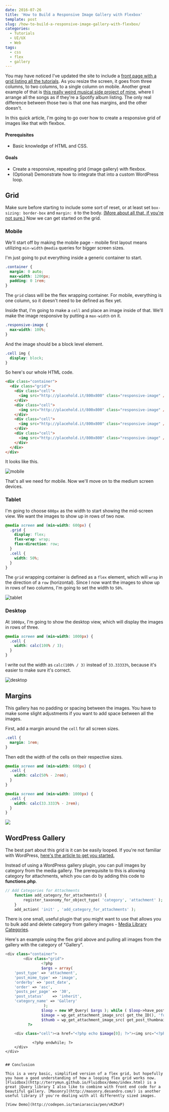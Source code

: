 ```yaml
---
date: 2016-07-26
title: 'How to Build a Responsive Image Gallery with Flexbox'
template: post
slug: /how-to-build-a-responsive-image-gallery-with-flexbox/
categories:
  - Tutorials
  - UI/UX
  - Web
tags:
  - css
  - flex
  - gallery
---
```


You may have noticed I've updated the site to include a [front page with a grid listing all the tutorials](https://www.taniarascia.com/). As you resize the screen, it goes from three columns, to two columns, to a single column on mobile. Another great example of that is [this really weird musical side project of mine](https://www.taniarascia.com/music/), where I arrange all the songs as if they're a Spotify album listing. The only real difference between those two is that one has margins, and the other doesn't.

In this quick article, I'm going to go over how to create a responsive grid of images like that with flexbox.

#### Prerequisites

- Basic knowledge of HTML and CSS.

#### Goals

- Create a responsive, repeating grid (image gallery) with flexbox.
- (Optional) Demonstrate how to integrate that into a custom WordPress loop.

## Grid

Make sure before starting to include some sort of reset, or at least set `box-sizing: border-box` and `margin: 0` to the body. [(More about all that, if you're not sure.)](https://www.taniarascia.com/you-dont-need-a-framework/) Now we can get started on the grid.

### Mobile

We'll start off by making the mobile page - mobile first layout means utilizing `min-width` `@media` queries for bigger screen sizes.

I'm just going to put everything inside a generic container to start.

```css
.container {
  margin: 0 auto;
  max-width: 1200px;
  padding: 0 1rem;
}
```

The `grid` class will be the flex wrapping container. For mobile, everything is one column, so it doesn't need to be defined as flex yet.

Inside that, I'm going to make a `cell` and place an image inside of that. We'll make the image responsive by putting a `max-width` on it.

```css
.responsive-image {
  max-width: 100%;
}
```

And the image should be a block level element.

```css
.cell img {
  display: block;
}
```

So here's our whole HTML code.

```html
<div class="container">
  <div class="grid">
    <div class="cell">
      <img src="http://placehold.it/800x800" class="responsive-image" />
    </div>
    <div class="cell">
      <img src="http://placehold.it/800x800" class="responsive-image" />
    </div>
    <div class="cell">
      <img src="http://placehold.it/800x800" class="responsive-image" />
    </div>
    <div class="cell">
      <img src="http://placehold.it/800x800" class="responsive-image" />
    </div>
  </div>
</div>
```

It looks like this.

![mobile](https://www.taniarascia.com/wp-content/uploads/mobile.png)

That's all we need for mobile. Now we'll move on to the medium screen devices.

### Tablet

I'm going to choose `600px` as the width to start showing the mid-screen view. We want the images to show up in rows of two now.

```css
@media screen and (min-width: 600px) {
  .grid {
    display: flex;
    flex-wrap: wrap;
    flex-direction: row;
  }
  .cell {
    width: 50%;
  }
}
```

The `grid` wrapping container is defined as a `flex` element, which will `wrap` in the direction of a `row` (horizontal). Since I now want the images to show up in rows of two columns, I'm going to set the width to `50%`.

![tablet](https://www.taniarascia.com/wp-content/uploads/tablet.png)

### Desktop

At `1000px`, I'm going to show the desktop view, which will display the images in rows of three.

```css
@media screen and (min-width: 1000px) {
  .cell {
    width: calc(100% / 3);
  }
}
```

I write out the width as `calc(100% / 3)` instead of `33.33333%`, because it's easier to make sure it's correct.

![desktop](https://www.taniarascia.com/wp-content/uploads/desktop.png)

## Margins

This gallery has no padding or spacing between the images. You have to make some slight adjustments if you want to add space between all the images.

First, add a margin around the `cell` for all screen sizes.

```css
.cell {
  margin: 1rem;
}
```

Then edit the width of the cells on their respective sizes.

```css
@media screen and (min-width: 600px) {
  .cell {
    width: calc(50% - 2rem);
  }
}

@media screen and (min-width: 1000px) {
  .cell {
    width: calc(33.3333% - 2rem);
  }
}
```

![](https://www.taniarascia.com/wp-content/uploads/Screen-Shot-2016-07-27-at-10.57.26-AM.png)

## WordPress Gallery

The best part about this grid is it can be easily looped. If you're not familiar with WordPress, [here's the article to get you started.](https://www.taniarascia.com/developing-a-wordpress-theme-from-scratch/)

Instead of using a WordPress gallery plugin, you can pull images by category from the media gallery. The prerequisite to this is allowing category for attachments, which you can do by adding this code to **functions.php**.

```php
// Add Categories for Attachments
    function add_category_for_attachments() {
        register_taxonomy_for_object_type( 'category', 'attachment' );
    }
    add_action( 'init' , 'add_category_for_attachments' );
```

There is one small, useful plugin that you might want to use that allows you to bulk add and delete category from gallery images - [Media Library Categories](https://wordpress.org/plugins/wp-media-library-category/).

Here's an example using the flex grid above and pulling all images from the gallery with the category of "Gallery".

```php
<div class="container">
    	<div class="grid">
    			<?php
    			$args = array(
    'post_type' => 'attachment',
    'post_mime_type' => 'image',
    'orderby' => 'post_date',
    'order' => 'asc',
    'posts_per_page' => '30',
    'post_status'    => 'inherit',
    'category_name' => 'Gallery'
    			 );
    			$loop = new WP_Query( $args ); while ( $loop->have_posts() ) : $loop->the_post();
    			$image = wp_get_attachment_image_src( get_the_ID(), 'full' ); // Full sized image
    			$thumb = wp_get_attachment_image_src( get_post_thumbnail_id($post->ID), 'thumbnail' ); // Thumbnail size
          ?>

    <div class="cell"><a href="<?php echo $image[0]; ?>"><img src="<?php echo $thumb[0]; ?>" class="responsive-image"></a>
```

    			<?php endwhile; ?>
    	</div>
    </div>
```

## Conclusion

This is a very basic, simplified version of a flex grid, but hopefully you have a good understanding of how a looping flex grid works now. [Fluidbox](http://terrymun.github.io/Fluidbox/demo/index.html) is a great jQuery library I also like to combine with front end code for a beautiful gallery. [Masonry](http://masonry.desandro.com/) is another useful library if you're dealing with all differently sized images.

[View Demo](http://codepen.io/taniarascia/pen/vKZKxP)
